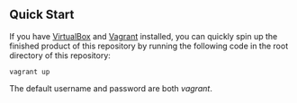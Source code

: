 ## Quick Start

If you have [VirtualBox](https://github.com/megabyte-labs/ansible-virtualbox) and [Vagrant](https://github.com/megabyte-labs/ansible-vagrant) installed, you can quickly spin up the finished product of this repository by running the following code in the root directory of this repository:

```shell
vagrant up
```

The default username and password are both _vagrant_.
